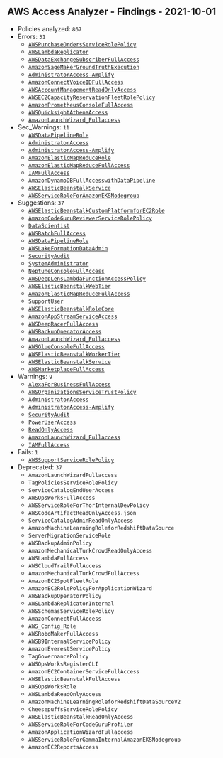 ## AWS Access Analyzer - Findings - 2021-10-01

- Policies analyzed: `867`
- Errors: `31`
  - [`AWSPurchaseOrdersServiceRolePolicy`](./AWSPurchaseOrdersServiceRolePolicy.json)
  - [`AWSLambdaReplicator`](./AWSLambdaReplicator.json)
  - [`AWSDataExchangeSubscriberFullAccess`](./AWSDataExchangeSubscriberFullAccess.json)
  - [`AmazonSageMakerGroundTruthExecution`](./AmazonSageMakerGroundTruthExecution.json)
  - [`AdministratorAccess-Amplify`](./AdministratorAccess-Amplify.json)
  - [`AmazonConnectVoiceIDFullAccess`](./AmazonConnectVoiceIDFullAccess.json)
  - [`AWSAccountManagementReadOnlyAccess`](./AWSAccountManagementReadOnlyAccess.json)
  - [`AWSEC2CapacityReservationFleetRolePolicy`](./AWSEC2CapacityReservationFleetRolePolicy.json)
  - [`AmazonPrometheusConsoleFullAccess`](./AmazonPrometheusConsoleFullAccess.json)
  - [`AWSQuicksightAthenaAccess`](./AWSQuicksightAthenaAccess.json)
  - [`AmazonLaunchWizard_Fullaccess`](./AmazonLaunchWizard_Fullaccess.json)
- Sec_Warnings: `11`
  - [`AWSDataPipelineRole`](./AWSDataPipelineRole.json)
  - [`AdministratorAccess`](./AdministratorAccess.json)
  - [`AdministratorAccess-Amplify`](./AdministratorAccess-Amplify.json)
  - [`AmazonElasticMapReduceRole`](./AmazonElasticMapReduceRole.json)
  - [`AmazonElasticMapReduceFullAccess`](./AmazonElasticMapReduceFullAccess.json)
  - [`IAMFullAccess`](./IAMFullAccess.json)
  - [`AmazonDynamoDBFullAccesswithDataPipeline`](./AmazonDynamoDBFullAccesswithDataPipeline.json)
  - [`AWSElasticBeanstalkService`](./AWSElasticBeanstalkService.json)
  - [`AWSServiceRoleForAmazonEKSNodegroup`](./AWSServiceRoleForAmazonEKSNodegroup.json)
- Suggestions: `37`
  - [`AWSElasticBeanstalkCustomPlatformforEC2Role`](./AWSElasticBeanstalkCustomPlatformforEC2Role.json)
  - [`AmazonCodeGuruReviewerServiceRolePolicy`](./AmazonCodeGuruReviewerServiceRolePolicy.json)
  - [`DataScientist`](./DataScientist.json)
  - [`AWSBatchFullAccess`](./AWSBatchFullAccess.json)
  - [`AWSDataPipelineRole`](./AWSDataPipelineRole.json)
  - [`AWSLakeFormationDataAdmin`](./AWSLakeFormationDataAdmin.json)
  - [`SecurityAudit`](./SecurityAudit.json)
  - [`SystemAdministrator`](./SystemAdministrator.json)
  - [`NeptuneConsoleFullAccess`](./NeptuneConsoleFullAccess.json)
  - [`AWSDeepLensLambdaFunctionAccessPolicy`](./AWSDeepLensLambdaFunctionAccessPolicy.json)
  - [`AWSElasticBeanstalkWebTier`](./AWSElasticBeanstalkWebTier.json)
  - [`AmazonElasticMapReduceFullAccess`](./AmazonElasticMapReduceFullAccess.json)
  - [`SupportUser`](./SupportUser.json)
  - [`AWSElasticBeanstalkRoleCore`](./AWSElasticBeanstalkRoleCore.json)
  - [`AmazonAppStreamServiceAccess`](./AmazonAppStreamServiceAccess.json)
  - [`AWSDeepRacerFullAccess`](./AWSDeepRacerFullAccess.json)
  - [`AWSBackupOperatorAccess`](./AWSBackupOperatorAccess.json)
  - [`AmazonLaunchWizard_Fullaccess`](./AmazonLaunchWizard_Fullaccess.json)
  - [`AWSGlueConsoleFullAccess`](./AWSGlueConsoleFullAccess.json)
  - [`AWSElasticBeanstalkWorkerTier`](./AWSElasticBeanstalkWorkerTier.json)
  - [`AWSElasticBeanstalkService`](./AWSElasticBeanstalkService.json)
  - [`AWSMarketplaceFullAccess`](./AWSMarketplaceFullAccess.json)
- Warnings: `9`
  - [`AlexaForBusinessFullAccess`](./AlexaForBusinessFullAccess.json)
  - [`AWSOrganizationsServiceTrustPolicy`](./AWSOrganizationsServiceTrustPolicy.json)
  - [`AdministratorAccess`](./AdministratorAccess.json)
  - [`AdministratorAccess-Amplify`](./AdministratorAccess-Amplify.json)
  - [`SecurityAudit`](./SecurityAudit.json)
  - [`PowerUserAccess`](./PowerUserAccess.json)
  - [`ReadOnlyAccess`](./ReadOnlyAccess.json)
  - [`AmazonLaunchWizard_Fullaccess`](./AmazonLaunchWizard_Fullaccess.json)
  - [`IAMFullAccess`](./IAMFullAccess.json)
- Fails: `1`
  - [`AWSSupportServiceRolePolicy`](./AWSSupportServiceRolePolicy.json)
- Deprecated: `37`
  - `AmazonLaunchWizardFullaccess`
  - `TagPoliciesServiceRolePolicy`
  - `ServiceCatalogEndUserAccess`
  - `AWSOpsWorksFullAccess`
  - `AWSServiceRoleForThorInternalDevPolicy`
  - `AWSCodeArtifactReadOnlyAccess.json`
  - `ServiceCatalogAdminReadOnlyAccess`
  - `AmazonMachineLearningRoleforRedshiftDataSource`
  - `ServerMigrationServiceRole`
  - `AWSBackupAdminPolicy`
  - `AmazonMechanicalTurkCrowdReadOnlyAccess`
  - `AWSLambdaFullAccess`
  - `AWSCloudTrailFullAccess`
  - `AmazonMechanicalTurkCrowdFullAccess`
  - `AmazonEC2SpotFleetRole`
  - `AmazonEC2RolePolicyForApplicationWizard`
  - `AWSBackupOperatorPolicy`
  - `AWSLambdaReplicatorInternal`
  - `AWSSchemasServiceRolePolicy`
  - `AmazonConnectFullAccess`
  - `AWS_Config_Role`
  - `AWSRoboMakerFullAccess`
  - `AWSB9InternalServicePolicy`
  - `AmazonEverestServicePolicy`
  - `TagGovernancePolicy`
  - `AWSOpsWorksRegisterCLI`
  - `AmazonEC2ContainerServiceFullAccess`
  - `AWSElasticBeanstalkFullAccess`
  - `AWSOpsWorksRole`
  - `AWSLambdaReadOnlyAccess`
  - `AmazonMachineLearningRoleforRedshiftDataSourceV2`
  - `CheesepuffsServiceRolePolicy`
  - `AWSElasticBeanstalkReadOnlyAccess`
  - `AWSServiceRoleForCodeGuruProfiler`
  - `AmazonApplicationWizardFullaccess`
  - `AWSServiceRoleForGammaInternalAmazonEKSNodegroup`
  - `AmazonEC2ReportsAccess`

